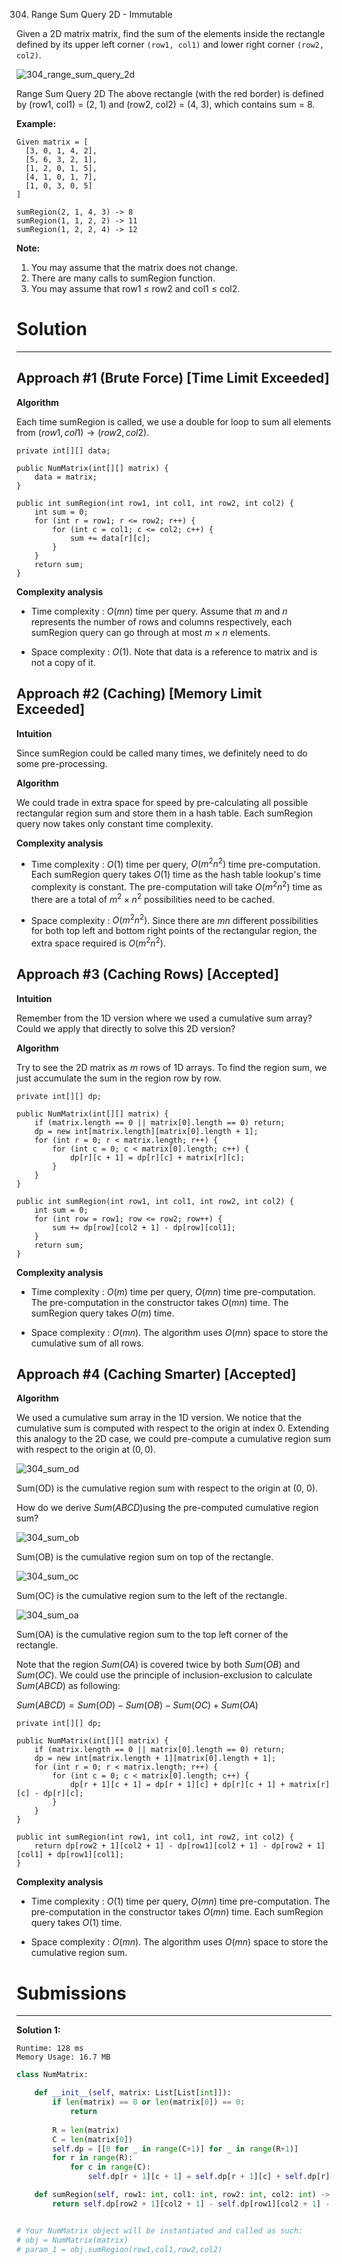 304. Range Sum Query 2D - Immutable

Given a 2D matrix matrix, find the sum of the elements inside the rectangle defined by its upper left corner `(row1, col1)` and lower right corner `(row2, col2)`.

![304_range_sum_query_2d](img/304_range_sum_query_2d.png)

Range Sum Query 2D
The above rectangle (with the red border) is defined by (row1, col1) = (2, 1) and (row2, col2) = (4, 3), which contains sum = 8.

**Example:**
```
Given matrix = [
  [3, 0, 1, 4, 2],
  [5, 6, 3, 2, 1],
  [1, 2, 0, 1, 5],
  [4, 1, 0, 1, 7],
  [1, 0, 3, 0, 5]
]

sumRegion(2, 1, 4, 3) -> 8
sumRegion(1, 1, 2, 2) -> 11
sumRegion(1, 2, 2, 4) -> 12
```

**Note:**
1. You may assume that the matrix does not change.
1. There are many calls to sumRegion function.
1. You may assume that row1 ≤ row2 and col1 ≤ col2.

# Solution
---
## Approach #1 (Brute Force) [Time Limit Exceeded]
**Algorithm**

Each time sumRegion is called, we use a double for loop to sum all elements from $(row1, col1) \rightarrow (row2, col2)$.

```
private int[][] data;

public NumMatrix(int[][] matrix) {
    data = matrix;
}

public int sumRegion(int row1, int col1, int row2, int col2) {
    int sum = 0;
    for (int r = row1; r <= row2; r++) {
        for (int c = col1; c <= col2; c++) {
            sum += data[r][c];
        }
    }
    return sum;
}
```

**Complexity analysis**

* Time complexity : $O(mn)$ time per query. Assume that $m$ and $n$ represents the number of rows and columns respectively, each sumRegion query can go through at most $m \times n$ elements.

* Space complexity : $O(1)$. Note that data is a reference to matrix and is not a copy of it.

## Approach #2 (Caching) [Memory Limit Exceeded]
**Intuition**

Since sumRegion could be called many times, we definitely need to do some pre-processing.

**Algorithm**

We could trade in extra space for speed by pre-calculating all possible rectangular region sum and store them in a hash table. Each sumRegion query now takes only constant time complexity.

**Complexity analysis**

* Time complexity : $O(1)$ time per query, $O(m^2n^2)$ time pre-computation. Each sumRegion query takes $O(1)$ time as the hash table lookup's time complexity is constant. The pre-computation will take $O(m^2n^2)$ time as there are a total of $m^2 \times n^2$ possibilities need to be cached.

* Space complexity : $O(m^2n^2)$. Since there are $mn$ different possibilities for both top left and bottom right points of the rectangular region, the extra space required is $O(m^2n^2)$.

## Approach #3 (Caching Rows) [Accepted]
**Intuition**

Remember from the 1D version where we used a cumulative sum array? Could we apply that directly to solve this 2D version?

**Algorithm**

Try to see the 2D matrix as $m$ rows of 1D arrays. To find the region sum, we just accumulate the sum in the region row by row.

```
private int[][] dp;

public NumMatrix(int[][] matrix) {
    if (matrix.length == 0 || matrix[0].length == 0) return;
    dp = new int[matrix.length][matrix[0].length + 1];
    for (int r = 0; r < matrix.length; r++) {
        for (int c = 0; c < matrix[0].length; c++) {
            dp[r][c + 1] = dp[r][c] + matrix[r][c];
        }
    }
}

public int sumRegion(int row1, int col1, int row2, int col2) {
    int sum = 0;
    for (int row = row1; row <= row2; row++) {
        sum += dp[row][col2 + 1] - dp[row][col1];
    }
    return sum;
}
```

**Complexity analysis**

* Time complexity : $O(m)$ time per query, $O(mn)$ time pre-computation. The pre-computation in the constructor takes $O(mn)$ time. The sumRegion query takes $O(m)$ time.

* Space complexity : $O(mn)$. The algorithm uses $O(mn)$ space to store the cumulative sum of all rows.

## Approach #4 (Caching Smarter) [Accepted]
**Algorithm**

We used a cumulative sum array in the 1D version. We notice that the cumulative sum is computed with respect to the origin at index 0. Extending this analogy to the 2D case, we could pre-compute a cumulative region sum with respect to the origin at $(0, 0)$.

![304_sum_od](img/304_sum_od.png)

Sum(OD) is the cumulative region sum with respect to the origin at (0, 0).

How do we derive $Sum(ABCD)$using the pre-computed cumulative region sum?

![304_sum_ob](img/304_sum_ob.png)

Sum(OB) is the cumulative region sum on top of the rectangle.

![304_sum_oc](img/304_sum_oc.png)

Sum(OC) is the cumulative region sum to the left of the rectangle.

![304_sum_oa](img/304_sum_oa.png)

Sum(OA) is the cumulative region sum to the top left corner of the rectangle.

Note that the region $Sum(OA)$ is covered twice by both $Sum(OB)$ and $Sum(OC)$. We could use the principle of inclusion-exclusion to calculate $Sum(ABCD)$ as following:

$Sum(ABCD) = Sum(OD) - Sum(OB) - Sum(OC) + Sum(OA)$

```
private int[][] dp;

public NumMatrix(int[][] matrix) {
    if (matrix.length == 0 || matrix[0].length == 0) return;
    dp = new int[matrix.length + 1][matrix[0].length + 1];
    for (int r = 0; r < matrix.length; r++) {
        for (int c = 0; c < matrix[0].length; c++) {
            dp[r + 1][c + 1] = dp[r + 1][c] + dp[r][c + 1] + matrix[r][c] - dp[r][c];
        }
    }
}

public int sumRegion(int row1, int col1, int row2, int col2) {
    return dp[row2 + 1][col2 + 1] - dp[row1][col2 + 1] - dp[row2 + 1][col1] + dp[row1][col1];
}
```

**Complexity analysis**

* Time complexity : $O(1)$ time per query, $O(mn)$ time pre-computation. The pre-computation in the constructor takes $O(mn)$ time. Each sumRegion query takes $O(1)$ time.

* Space complexity : $O(mn)$. The algorithm uses $O(mn)$ space to store the cumulative region sum.

# Submissions
---
**Solution 1:**
```
Runtime: 128 ms
Memory Usage: 16.7 MB
```
```python
class NumMatrix:

    def __init__(self, matrix: List[List[int]]):
        if len(matrix) == 0 or len(matrix[0]) == 0:
            return
        
        R = len(matrix)
        C = len(matrix[0])
        self.dp = [[0 for _ in range(C+1)] for _ in range(R+1)]
        for r in range(R):
            for c in range(C):
                self.dp[r + 1][c + 1] = self.dp[r + 1][c] + self.dp[r][c + 1] + matrix[r][c] - self.dp[r][c];

    def sumRegion(self, row1: int, col1: int, row2: int, col2: int) -> int:
        return self.dp[row2 + 1][col2 + 1] - self.dp[row1][col2 + 1] - self.dp[row2 + 1][col1] + self.dp[row1][col1]


# Your NumMatrix object will be instantiated and called as such:
# obj = NumMatrix(matrix)
# param_1 = obj.sumRegion(row1,col1,row2,col2)
```